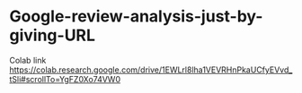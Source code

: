 # Google-review-analysis-just-by-giving-URL
Colab link https://colab.research.google.com/drive/1EWLrl8lha1VEVRHnPkaUCfyEVvd_tSli#scrollTo=YgFZ0Xo74VW0
